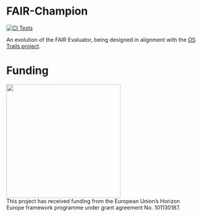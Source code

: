 
# FAIR-Champion


[![CI Tests](https://github.com/markwilkinson/FAIR-Champion/actions/workflows/ci.yml/badge.svg?branch=master)](https://github.com/markwilkinson/FAIR-Champion/actions/workflows/ci.yml)

An evolution of the FAIR Evaluator, being designed in alignment with the <a href="https://ostrails.eu/">OS Trails project</a>.

# Funding
<img src="https://www.openaire.eu/templates/yootheme/cache/f3/OS_Trails_Logo-tagline-f34a1ed1.png" width=300/>
<br/>
This project has received funding from the European Union’s Horizon Europe framework programme under grant agreement No. 101130187.

